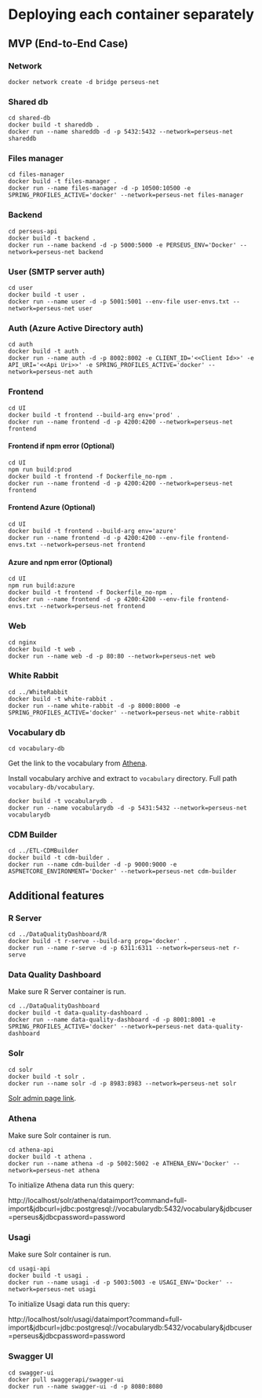 # Deploying each container separately

## MVP (End-to-End Case)

### Network

    docker network create -d bridge perseus-net

### Shared db

    cd shared-db
    docker build -t shareddb .
    docker run --name shareddb -d -p 5432:5432 --network=perseus-net shareddb

### Files manager

    cd files-manager
    docker build -t files-manager .
    docker run --name files-manager -d -p 10500:10500 -e SPRING_PROFILES_ACTIVE='docker' --network=perseus-net files-manager

### Backend

    cd perseus-api
    docker build -t backend .
    docker run --name backend -d -p 5000:5000 -e PERSEUS_ENV='Docker' --network=perseus-net backend

### User (SMTP server auth)

    cd user
    docker build -t user .
    docker run --name user -d -p 5001:5001 --env-file user-envs.txt --network=perseus-net user

### Auth (Azure Active Directory auth)
    
    cd auth
    docker build -t auth .
    docker run --name auth -d -p 8002:8002 -e CLIENT_ID='<<Client Id>>' -e API_URI='<<Api Uri>>' -e SPRING_PROFILES_ACTIVE='docker' --network=perseus-net auth


### Frontend
    
    cd UI
    docker build -t frontend --build-arg env='prod' .
    docker run --name frontend -d -p 4200:4200 --network=perseus-net frontend

#### Frontend if npm error (Optional)

    cd UI
    npm run build:prod
    docker build -t frontend -f Dockerfile_no-npm .
    docker run --name frontend -d -p 4200:4200 --network=perseus-net frontend

#### Frontend Azure (Optional)
    
    cd UI
    docker build -t frontend --build-arg env='azure' 
    docker run --name frontend -d -p 4200:4200 --env-file frontend-envs.txt --network=perseus-net frontend

#### Azure and npm error (Optional)
    
    cd UI
    npm run build:azure
    docker build -t frontend -f Dockerfile_no-npm .
    docker run --name frontend -d -p 4200:4200 --env-file frontend-envs.txt --network=perseus-net frontend

### Web
    
    cd nginx
    docker build -t web .
    docker run --name web -d -p 80:80 --network=perseus-net web

### White Rabbit

    cd ../WhiteRabbit
    docker build -t white-rabbit .
    docker run --name white-rabbit -d -p 8000:8000 -e SPRING_PROFILES_ACTIVE='docker' --network=perseus-net white-rabbit

### Vocabulary db

    cd vocabulary-db

Get the link to the vocabulary from [Athena](http://athena.ohdsi.org).

Install vocabulary archive and extract to `vocabulary` directory. Full path `vocabulary-db/vocabulary`.

    docker build -t vocabularydb .
    docker run --name vocabularydb -d -p 5431:5432 --network=perseus-net vocabularydb

### CDM Builder
    
    cd ../ETL-CDMBuilder
    docker build -t cdm-builder .
    docker run --name cdm-builder -d -p 9000:9000 -e ASPNETCORE_ENVIRONMENT='Docker' --network=perseus-net cdm-builder

## Additional features

### R Server

    cd ../DataQualityDashboard/R
    docker build -t r-serve --build-arg prop='docker' .
    docker run --name r-serve -d -p 6311:6311 --network=perseus-net r-serve

### Data Quality Dashboard

Make sure R Server container is run.
    
    cd ../DataQualityDashboard
    docker build -t data-quality-dashboard .
    docker run --name data-quality-dashboard -d -p 8001:8001 -e SPRING_PROFILES_ACTIVE='docker' --network=perseus-net data-quality-dashboard

### Solr

    cd solr
    docker build -t solr .
    docker run --name solr -d -p 8983:8983 --network=perseus-net solr

[Solr admin page link](http://localhost/solr).

### Athena

Make sure Solr container is run.

    cd athena-api
    docker build -t athena .
    docker run --name athena -d -p 5002:5002 -e ATHENA_ENV='Docker' --network=perseus-net athena

To initialize Athena data run this query:

http://localhost/solr/athena/dataimport?command=full-import&jdbcurl=jdbc:postgresql://vocabularydb:5432/vocabulary&jdbcuser=perseus&jdbcpassword=password

### Usagi

Make sure Solr container is run.

    cd usagi-api
    docker build -t usagi .
    docker run --name usagi -d -p 5003:5003 -e USAGI_ENV='Docker' --network=perseus-net usagi

To initialize Usagi data run this query:

http://localhost/solr/usagi/dataimport?command=full-import&jdbcurl=jdbc:postgresql://vocabularydb:5432/vocabulary&jdbcuser=perseus&jdbcpassword=password

### Swagger UI

    cd swagger-ui
    docker pull swaggerapi/swagger-ui
    docker run --name swagger-ui -d -p 8080:8080